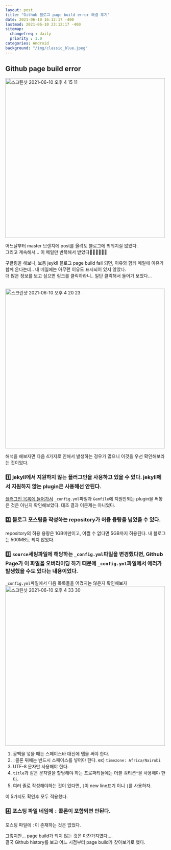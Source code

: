 ```yaml
---
layout: post
title: "Github 블로그 page build error 해결 후기"
date: 2021-06-10 16:12:17 -400
lastmod: 2021-06-10 23:12:17 -400
sitemap:
  changefreq : daily
  priority : 1.0
categories: Android
background: "/img/classic_blue.jpeg"
---
```


## Github page build error
<img width="500" alt="스크린샷 2021-06-10 오후 4 15 11" src="https://user-images.githubusercontent.com/57262833/121481383-09a01500-ca07-11eb-9097-8e4433e24ea3.png">  

<br/>

어느날부터 master 브랜치에 post를 올려도 블로그에 띄워지질 않았다.  
그리고 계속해서... 이 메일만 반복해서 받았다🤦‍♀️🤦‍♀️🤦‍♀️  

구글링을 해보니, 보통 jeykll 블로그 page build fail 되면, 이유와 함께 메일에 이유가 함께 온다는데.. 내 메일에는 아무런 이유도 표시되어 있지 않았다.  
더 많은 정보를 보고 싶으면 링크를 클릭하라니.. 일단 클릭해서 들어가 보았다...   

<br/>

<img width="500" alt="스크린샷 2021-06-10 오후 4 20 23" src="https://user-images.githubusercontent.com/57262833/121482096-c2feea80-ca07-11eb-9880-a7ae7040e4cc.png">

<br/>

해석을 해보자면 다음 4가지로 인해서 발생하는 경우가 많으니 이것을 우선 확인해보라는 것이었다.  
### 1️⃣ jekyll에서 지원하지 않는 플러그인을 사용하고 있을 수 있다. jekyll에서 지원하지 않는 plugin은 사용해선 안된다.  
[플러그인 목록에 들어가서](https://jekyllrb.com/docs/plugins/your-first-plugin/) `_config.yml`파일과 `Gemfile`에 지원안되는 plugin을 써놓은 것은 아닌지 확인해보았다. 대조 결과 이문제는 아니었다.  

### 2️⃣ 블로그 포스팅을 작성하는 repository가 허용 용량을 넘었을 수 있다.
repository의 허용 용량은 1GB미만이고, 어쩔 수 없다면 5GB까지 허용된다.
내 블로그는 500MB도 되지 않았다.  

### 3️⃣ `source`세팅파일에 해당하는 `_config.yml`파일을 변경했다면, Github Page가 이 파일을 오버라이딩 하기 때문에 `_config.yml`파일에서 에러가 발생했을 수도 있다는 내용이었다.
`_config.yml`파일에서 다음 목록들을 어겼지는 않은지 확인해보자 
<img width="500" alt="스크린샷 2021-06-10 오후 4 33 30" src="https://user-images.githubusercontent.com/57262833/121483842-98159600-ca09-11eb-8bc2-faec56279db0.png">

1. 공백을 넣을 때는 스페이스바 대신에 탭을 써야 한다.
2. `:`콜론 뒤에는 반드시 스페이스를 넣어야 한다.  ex) `timezone: Africa/Nairobi`
3. UTF-8 문자만 사용해야 한다.
4. `title`과 같은 문자열을 할당해야 하는 프로퍼티들에는 더블 쿼티션`"`을 사용해야 한다.
5. 여러 줄로 작성해야하는 것이 있다면, `|`이 new line표기 이니 `|`를 사용하자.

이 5가지도 확인후 모두 적용했다.
 
### 4️⃣ 포스팅 파일 네임에 `:` 콜론이 포함되면 안된다. 
포스팅 파일에 `:`이 존재하는 것은 없었다.

그렇지만... page build가 되지 않는 것은 마찬가지였다....  
결국 Github history를 보고 어느 시점부터 page build가 찾아보기로 했다.
 

    



 

